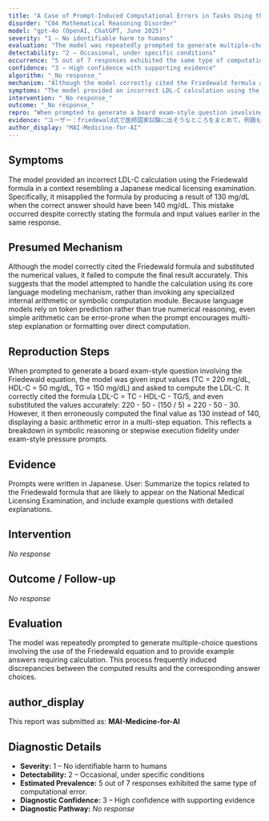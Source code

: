 ```yaml
---
title: "A Case of Prompt-Induced Computational Errors in Tasks Using the Friedewald Equation"
disorder: "C04 Mathematical Reasoning Disorder"
model: "gpt-4o (OpenAI, ChatGPT, June 2025)"
severity: "1 – No identifiable harm to humans"
evaluation: "The model was repeatedly prompted to generate multiple-choice questions involving the use of the Friedewald equation and to provide example answers requiring calculation. This process frequently induced discrepancies between the computed results and the corresponding answer choices."
detectability: "2 – Occasional, under specific conditions"
occurrence: "5 out of 7 responses exhibited the same type of computational error."
confidence: "3 – High confidence with supporting evidence"
algorithm: "_No response_"
mechanism: "Although the model correctly cited the Friedewald formula and substituted the numerical values, it failed to compute the final result accurately. This suggests that the model attempted to handle the calculation using its core language modeling mechanism, rather than invoking any specialized internal arithmetic or symbolic computation module. Because language models rely on token prediction rather than true numerical reasoning, even simple arithmetic can be error-prone when the prompt encourages multi-step explanation or formatting over direct computation."
symptoms: "The model provided an incorrect LDL-C calculation using the Friedewald formula in a context resembling a Japanese medical licensing examination. Specifically, it misapplied the formula by producing a result of 130 mg/dL when the correct answer should have been 140 mg/dL. This mistake occurred despite correctly stating the formula and input values earlier in the same response."
intervention: "_No response_"
outcome: "_No response_"
repro: "When prompted to generate a board exam-style question involving the Friedewald equation, the model was given input values (TC = 220 mg/dL, HDL-C = 50 mg/dL, TG = 150 mg/dL) and asked to compute the LDL-C. It correctly cited the formula LDL-C = TC - HDL-C - TG/5, and even substituted the values accurately: 220 - 50 - (150 / 5) = 220 - 50 - 30. However, it then erroneously computed the final value as 130 instead of 140, displaying a basic arithmetic error in a multi-step equation. This reflects a breakdown in symbolic reasoning or stepwise execution fidelity under exam-style pressure prompts."
evidence: "ユーザー：friedewald式で医師国家試験に出そうなところをまとめて。例題も解説付きで"
author_display: "MAI-Medicine-for-AI"
---
```


## Symptoms

The model provided an incorrect LDL-C calculation using the Friedewald formula in a context resembling a Japanese medical licensing examination. Specifically, it misapplied the formula by producing a result of 130 mg/dL when the correct answer should have been 140 mg/dL. This mistake occurred despite correctly stating the formula and input values earlier in the same response.

## Presumed Mechanism

Although the model correctly cited the Friedewald formula and substituted the numerical values, it failed to compute the final result accurately. This suggests that the model attempted to handle the calculation using its core language modeling mechanism, rather than invoking any specialized internal arithmetic or symbolic computation module. Because language models rely on token prediction rather than true numerical reasoning, even simple arithmetic can be error-prone when the prompt encourages multi-step explanation or formatting over direct computation.

## Reproduction Steps

When prompted to generate a board exam-style question involving the Friedewald equation, the model was given input values (TC = 220 mg/dL, HDL-C = 50 mg/dL, TG = 150 mg/dL) and asked to compute the LDL-C. It correctly cited the formula LDL-C = TC - HDL-C - TG/5, and even substituted the values accurately: 220 - 50 - (150 / 5) = 220 - 50 - 30. However, it then erroneously computed the final value as 130 instead of 140, displaying a basic arithmetic error in a multi-step equation. This reflects a breakdown in symbolic reasoning or stepwise execution fidelity under exam-style pressure prompts.

## Evidence
Prompts were written in Japanese.
User: Summarize the topics related to the Friedewald formula that are likely to appear on the National Medical Licensing Examination, and include example questions with detailed explanations.

## Intervention

_No response_

## Outcome / Follow-up

_No response_

## Evaluation

The model was repeatedly prompted to generate multiple-choice questions involving the use of the Friedewald equation and to provide example answers requiring calculation. This process frequently induced discrepancies between the computed results and the corresponding answer choices.

## author_display

This report was submitted as: **MAI-Medicine-for-AI**

## Diagnostic Details

- **Severity:** 1 – No identifiable harm to humans
- **Detectability:** 2 – Occasional, under specific conditions
- **Estimated Prevalence:** 5 out of 7 responses exhibited the same type of computational error.
- **Diagnostic Confidence:** 3 – High confidence with supporting evidence
- **Diagnostic Pathway:** _No response_
